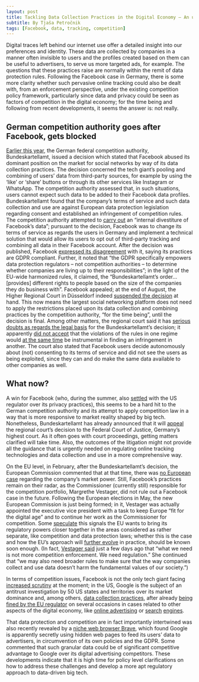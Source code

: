 ```yaml
---
layout: post
title: Tackling Data Collection Practices in the Digital Economy — An update on the German case against Facebook 
subtitle: By Tjaša Petročnik 
tags: [Facebook, data, tracking, competition]
---
```

Digital traces left behind our internet use offer a detailed insight into our preferences and identity. These data are collected by companies in a manner often invisible to users and the profiles created based on them can be useful to advertisers, to serve us more targeted ads, for example. The questions that these practices raise are normally within the remit of data protection rules. Following the Facebook case in Germany, there is some more clarity whether such pervasive online tracking could also be dealt with, from an enforcement perspective, under the existing competition policy framework, particularly since data and privacy could be seen as factors of competition in the digital economy; for the time being and following from recent developments, it seems the answer is: not really.

## German competition authority goes after Facebook, gets blocked
[Earlier this year](https://globaldatajustice.org/2019-02-15-germany-competition-facebook/), the German federal competition authority, Bundeskartellamt, issued a decision which stated that Facebook abused its dominant position on the market for social networks by way of its data collection practices. The decision concerned the tech giant’s pooling and combining of users’ data from third-party sources, for example by using the ‘like’ or ‘share’ buttons or through its other services like Instagram or WhatsApp. The competition authority assessed that, in such situations, users cannot expect such data to be added to their Facebook data profiles. Bundeskartellamt found that the company’s terms of service and such data collection and use are against European data protection legislation regarding consent and established an infringement of competition rules. The competition authority attempted to [carry out](https://www.competitionpolicyinternational.com/germany-decision-of-facebook-proceeding-published/) an “internal divestiture of Facebook’s data”; pursuant to the decision, Facebook was to change its terms of service as regards the users in Germany and implement a technical solution that would allow its users to opt out of third-party tracking and combining all data in their Facebook account.
After the decision was published, Facebook [expressed its disagreement](https://newsroom.fb.com/news/2019/02/bundeskartellamt-order/) with it, saying its practices are GDPR compliant. Further, it noted that “the GDPR specifically empowers data protection regulators – not competition authorities – to determine whether companies are living up to their responsibilities”; in the light of the EU-wide harmonized rules, it claimed, the “Bundeskartellamt’s order… [provides] different rights to people based on the size of the companies they do business with”. Facebook appealed; at the end of August, the Higher Regional Court in Düsseldorf indeed [suspended the decision](https://techcrunch.com/2019/08/26/facebook-succeeds-in-blocking-german-fcos-privacy-minded-order-against-combining-user-data) at hand. This now means the largest social networking platform does not need to apply the restrictions placed upon its data collection and combining practices by the competition authority, “for the time being”, until the decision is final.
Among other matters, the regional court said it has [serious doubts as regards the legal basis](https://www.competitionpolicyinternational.com/germany-cartel-office-to-take-facebook-case-to-high-court/) for the Bundeskartellamt’s decision; it apparently [did not accept](https://techcrunch.com/2019/08/26/facebook-succeeds-in-blocking-german-fcos-privacy-minded-order-against-combining-user-data/) that the violations of the rules in one regime would [at the same time](https://www.wsj.com/articles/facebook-wins-appeal-against-german-data-collection-ban-11566835967) be instrumental in finding an infringement in another. The court also stated that Facebook users decide autonomously about (not) consenting to its terms of service and did not see the users as being exploited, since they can and do make the same data available to other companies as well.

## What now?
A win for Facebook (who, during the summer, also [settled](https://www.reuters.com/article/us-facebook-germany/german-court-suspends-cartel-order-restricting-facebooks-data-gathering-idUSKCN1VG1AJ) with the US regulator over its privacy practices), this seems to be a hard hit to the German competition authority and its attempt to apply competition law in a way that is more responsive to market reality shaped by big tech. Nonetheless, Bundeskartellamt has already announced that it will [appeal](https://www.reuters.com/article/us-facebook-germany/german-cartel-office-to-take-facebook-case-to-high-court-idUSKCN1VG1AJ) the regional court’s decision to the Federal Court of Justice, Germany’s highest court. As it often goes with court proceedings, getting matters clarified will take time. Also, the outcomes of the litigation might not provide all the guidance that is urgently needed on regulating online tracking technologies and data collection and use in a more comprehensive way.

On the EU level, in February, after the Bundeskartellamt’s decision, the European Commission commented that at that time, there was [no European case](https://www.reuters.com/article/us-eu-antitrust-facebook/eus-vestager-says-not-precluding-facebook-case-in-future-idUSKCN1Q828V) regarding the company’s market power. Still, Facebook’s practices remain on their radar, as the Commissioner (currently still) responsible for the competition portfolio, Margrethe Vestager, did not rule out a Facebook case in the future. Following the European elections in May, the new European Commission is just being formed; in it, Vestager was actually appointed the executive vice president with a task to keep Europe “fit for the digital age” and to continue her work as the Commissioner for competition. Some [speculate](https://www.politico.eu/article/european-commission-vice-president-digital-margrethe-vestager-competition/) this signals the EU wants to bring its regulatory powers closer together in the areas considered as rather separate, like competition and data protection laws; whether this is the case and how the EU’s approach will [further evolve](https://globaldatajustice.org/2019-02-15-germany-competition-facebook/) in practice, should be known soon enough. (In fact, [Vestager said](https://www.reuters.com/article/us-eu-antitrust-data-idUSKCN1VY1GU) just a few days ago that “what we need is not more competition enforcement. We need regulation.” She continued that “we may also need broader rules to make sure that the way companies collect and use data doesn’t harm the fundamental values of our society.”)

In terms of competition issues, Facebook is not the only tech giant facing [increased scrutiny](https://www.theverge.com/2019/9/9/20857440/google-antitrust-investigation-attorneys-general-advertising-search) at the moment; in the US, Google is the subject of an antitrust investigation by 50 US states and territories over its market dominance and, among others, [data collection practices](https://www.bloomberg.com/news/articles/2019-09-10/google-hit-with-sweeping-demand-from-states-over-its-ad-business), after already [being fined by the EU regulator](https://www.theguardian.com/technology/2019/sep/09/google-antitrust-investigation-monopoly) on several occasions in cases related to other aspects of the digital economy, like [online advertising](https://europa.eu/rapid/press-release_IP-19-1770_en.htm) or [search](https://europa.eu/rapid/press-release_IP-18-4581_en.htm) [engines](https://europa.eu/rapid/press-release_IP-17-1784_en.htm).

That data protection and competition are in fact importantly intertwined was also recently revealed by a [niche web browser Brave](https://www.ft.com/content/e3e1697e-ce57-11e9-99a4-b5ded7a7fe3f), which found Google is apparently secretly using hidden web pages to feed its users’ data to advertisers, in circumvention of its own policies and the GDPR. Some commented that such granular data could be of significant competitive advantage to Google over its digital advertising competitors. 
These developments indicate that it is high time for policy level clarifications on how to address these challenges and develop a more apt regulatory approach to data-driven big tech.
